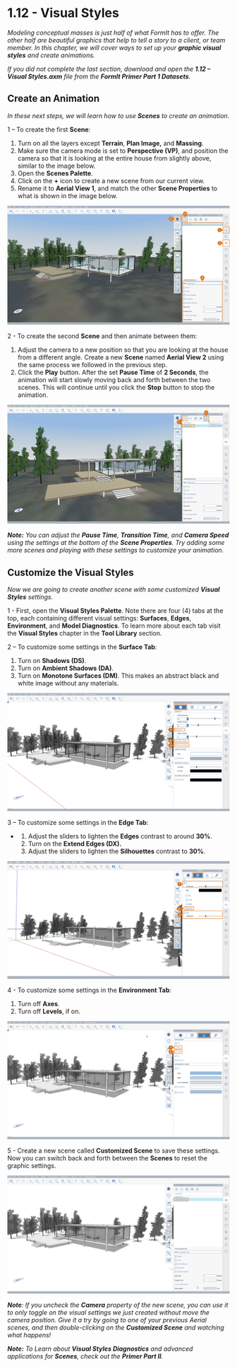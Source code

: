 # 1.12 - Visual Styles

_Modeling conceptual masses is just half of what FormIt has to offer. The other half are beautiful graphics that help to tell a story to a client, or team member. In this chapter, we will cover ways to set up your_ _**graphic visual styles**_ _and create animations._

_If you did not complete the last section, download and open the_ _**1.12 – Visual Styles.axm**_ _file from the_ _**FormIt Primer Part 1 Datasets**._

## **Create an Animation**

_In these next steps, we will learn how to use_ _**Scenes**_ _to create an animation._

1 – To create the first **Scene**:

1. Turn on all the layers except **Terrain**, **Plan Image,** and **Massing**.
2. Make sure the camera mode is set to **Perspective \(VP\)**, and position the camera so that it is looking at the entire house from slightly above, similar to the image below.
3. Open the **Scenes Palette**.
4. Click on the **+** icon to create a new scene from our current view.
5. Rename it to **Aerial View 1**, and match the other **Scene Properties** to what is shown in the image below.

![](../../.gitbook/assets/0%20%2817%29%20%281%29.png)

2 - To create the second **Scene** and then animate between them:

1. Adjust the camera to a new position so that you are looking at the house from a different angle. Create a new **Scene** named **Aerial View 2** using the same process we followed in the previous step.
2. Click the **Play** button. After the set **Pause Time** of **2 Seconds**, the animation will start slowly moving back and forth between the two scenes. This will continue until you click the **Stop** button to stop the animation.

![](../../.gitbook/assets/1%20%2812%29%20%281%29.png)

_**Note:**_ _You can adjust the_ _**Pause Time**,_ _**Transition Time**, and_ _**Camera Speed**_ _using the settings at the bottom of the_ _**Scene Properties**. Try adding some more scenes and playing with these settings to customize your animation._

## **Customize the Visual Styles**

_Now we are going to create another scene with some customized **Visual Styles** settings._

1 - First, open the **Visual Styles Palette**. Note there are four \(4\) tabs at the top, each containing different visual settings: **Surfaces**, **Edges**, **Environment**, and **Model Diagnostics**. To learn more about each tab visit the **Visual Styles** chapter in the **Tool Library** section.

2 – To customize some settings in the **Surface Tab**:

1. Turn on **Shadows \(DS\)**.
2. Turn on **Ambient Shadows \(DA\)**.
3. Turn on **Monotone Surfaces \(DM\)**. This makes an abstract black and white image without any materials.

![](../../.gitbook/assets/2%20%2820%29%20%281%29.png)

3 – To customize some settings in the **Edge Tab**:

* 1. Adjust the sliders to lighten the **Edges** contrast to around **30%**.
  2. Turn on the **Extend Edges \(DX\).**
  3. Adjust the sliders to lighten the **Silhouettes** contrast to **30%**.

![](../../.gitbook/assets/3%20%2811%29.png)

4 - To customize some settings in the **Environment Tab**:

1. Turn off **Axes**.
2. Turn off **Levels**, if on.

![](../../.gitbook/assets/4%20%288%29%20%281%29.png)

5 - Create a new scene called **Customized Scene** to save these settings. Now you can switch back and forth between the **Scenes** to reset the graphic settings.

![](../../.gitbook/assets/5%20%286%29%20%281%29.png)

_**Note**: If you uncheck the_ _**Camera**_ _property of the new scene, you can use it to only toggle on the visual settings we just created without move the camera position. Give it a try by going to one of your previous Aerial scenes, and then double-clicking on the_ _**Customized Scene**_ _and watching what happens!_

_**Note:**_ _To Learn about_ _**Visual Styles Diagnostics**_ _and advanced applications for_ _**Scenes**, check out the_ _**Primer Part II**._

